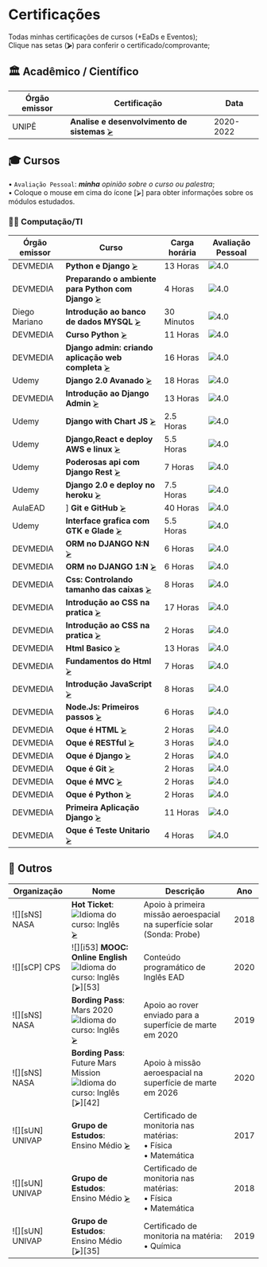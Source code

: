 <!--
                 AVISO: Para editar/visualizar este arquivo .md troque o "Soft wrap" pelo "No wrap"          ^^^^^^^^^^^^^
-->

# Certificações
Todas minhas certificações de cursos (+EaDs e Eventos);  
Clique nas setas (**⮚**) para conferir o certificado/comprovante;  

## 🏛 Acadêmico / Científico
| Órgão emissor          | Certificação                                                      | Data                       |
| ---------------------- | ----------------------------------------------------------------- | -------------------------- |
|  UNIPÊ        | **Analise e desenvolvimento de sistemas**              [⮚][1]   | 2020-2022                  |


## 🎓 Cursos 
• `Avaliação Pessoal`: ***minha** opinião sobre o curso ou palestra*;   
• Coloque o mouse em cima do ícone [⮚] para obter informações sobre os módulos estudados.
### 🧑‍💻 Computação/TI

| Órgão emissor      | Curso                                                            | Carga horária      | Avaliação Pessoal |
| ------------------ | ---------------------------------------------------------------- | ------------------ | ----------------- |
|  DEVMEDIA |  **Python e Django**                       [⮚][2]  | 13 Horas           | ![][nota8]        |
|  DEVMEDIA |  **Preparando o ambiente para Python com Django**                       [⮚][3]  | 4 Horas           | ![][nota8]        |
|  Diego Mariano |  **Introdução ao banco de dados MYSQL**                       [⮚][4]  | 30 Minutos           | ![][nota8]        |
|  DEVMEDIA |  **Curso Python**                       [⮚][5]  | 11 Horas           | ![][nota8]        |
|  DEVMEDIA |  **Django admin: criando aplicação web completa**                       [⮚][6]  | 16 Horas           | ![][nota8]        |
|  Udemy |  **Django 2.0 Avanado**                       [⮚][7]  | 18 Horas           | ![][nota8]        |
|  DEVMEDIA | **Introdução ao Django Admin**                       [⮚][8]  | 13 Horas           | ![][nota8]        |
|  Udemy |  **Django with Chart JS**                       [⮚][9]  | 2.5 Horas           | ![][nota8]        |
|  Udemy |  **Django,React e deploy AWS e linux**                       [⮚][10]  | 5.5 Horas           | ![][nota8]        |
|  Udemy |  **Poderosas api com Django Rest**                       [⮚][11]  | 7 Horas           | ![][nota8]        |
|  Udemy |  **Django 2.0 e deploy no heroku**                       [⮚][12]  | 7.5 Horas          | ![][nota8]        |
|  AulaEAD | ] **Git e GitHub**                       [⮚][13]  | 40 Horas           | ![][nota8]        |
|  Udemy |  **Interface grafica com GTK e Glade**                       [⮚][14]  | 5.5 Horas          | ![][nota8]        |
|  DEVMEDIA |  **ORM no DJANGO N:N**                       [⮚][15]  | 6 Horas           | ![][nota8]        |
|  DEVMEDIA |  **ORM no DJANGO 1:N**                       [⮚][16]  | 6 Horas           | ![][nota8]        |
|  DEVMEDIA |  **Css: Controlando tamanho das caixas**                       [⮚][17]  | 8 Horas           | ![][nota8]        |
|  DEVMEDIA |  **Introdução ao CSS na pratica**                       [⮚][18]  | 17 Horas           | ![][nota8]        |
|  DEVMEDIA |  **Introdução ao CSS na pratica**                       [⮚][19]  | 2 Horas           | ![][nota8]        |
|  DEVMEDIA |  **Html Basico**                       [⮚][20]  | 13 Horas           | ![][nota8]        |
|  DEVMEDIA |  **Fundamentos do Html**                       [⮚][21]  | 7 Horas           | ![][nota8]        |
|  DEVMEDIA |  **Introdução JavaScript**                       [⮚][22]  | 8 Horas           | ![][nota8]        |
|  DEVMEDIA |  **Node.Js: Primeiros passos**                       [⮚][23]  | 6 Horas           | ![][nota8]        |
|  DEVMEDIA |  **Oque é HTML**                       [⮚][24]  | 2 Horas           | ![][nota8]        |
|  DEVMEDIA |  **Oque é RESTful**                       [⮚][25]  | 3 Horas           | ![][nota8]        |
|  DEVMEDIA |  **Oque é Django**                       [⮚][26]  | 2 Horas           | ![][nota8]        |
|  DEVMEDIA |  **Oque é Git**                       [⮚][27]  | 2 Horas           | ![][nota8]        |
|  DEVMEDIA |  **Oque é MVC**                       [⮚][28]  | 2 Horas           | ![][nota8]        |
|  DEVMEDIA |  **Oque é Python**                       [⮚][29]  | 2 Horas           | ![][nota8]        |
|  DEVMEDIA |  **Primeira Aplicação Django**                       [⮚][30]  | 11 Horas           | ![][nota8]        |
|  DEVMEDIA |  **Oque é Teste Unitario**                       [⮚][31]  | 4 Horas           | ![][nota8]        |


## 🎲 Outros
| Organização     | Nome                                                       | Descrição                                                                | Ano  |
| --------------- | ---------------------------------------------------------- | -------------------------------------------------------------------------| ---- |
| ![][sNS] NASA   | **Hot Ticket**: ![][iUS] [⮚][24]                           | Apoio à primeira missão aeroespacial na superfície solar (Sonda: Probe)  | 2018 |
| ![][sCP] CPS    | ![][i53] **MOOC: Online English** ![][iUS]     [⮚][53]   | Conteúdo programático de Inglês EAD                                      | 2020 |
| ![][sNS] NASA   | **Bording Pass**:<br>Mars 2020 ![][iUS] [⮚][26]            | Apoio ao rover enviado para a superfície de marte em 2020                | 2019 |
| ![][sNS] NASA   | **Bording Pass**:<br>Future Mars Mission ![][iUS] [⮚][42]  | Apoio à missão aeroespacial na superfície de marte em 2026               | 2020 |
| ![][sUN] UNIVAP | **Grupo de Estudos**:<br>Ensino Médio [⮚][25]              | Certificado de monitoria nas matérias:<br>• Física<br>• Matemática       | 2017 |
| ![][sUN] UNIVAP | **Grupo de Estudos**:<br>Ensino Médio [⮚][25]              | Certificado de monitoria nas matérias:<br>• Física<br>• Matemática       | 2018 |
| ![][sUN] UNIVAP | **Grupo de Estudos**:<br>Ensino Médio [⮚][35]              | Certificado de monitoria na matéria:<br>• Química                        | 2019 |



<!-- -=- # --- REFERÊNCIAS --- # -=- -->
<!-- Links/Certificados -->
[1]: Academico/Diploma.PDF
[2]: Cursos/Acessodadosdjango.png
[3]: Cursos/AmbientDjango.png
[4]: Cursos/Bancomysql.pdf
[5]: Cursos/Cursodepython.png
[6]: Cursos/DJANGOADMINwebcompleto.png
[7]: Cursos/Django2.0.pdf
[8]: Cursos/DjangoAdmin.png
[9]: Cursos/DjangoChart.pdf
[10]: Cursos/DjangoReactAWSELINUX.pdf
[11]: Cursos/DjangoRest.pdf
[12]: Cursos/Djangoheroku.pdf
[13]: Cursos/GITHU.pdf
[14]: Cursos/GTK.pdf
[15]: Cursos/ORMNN.png
[16]: Cursos/ORMNODJANGO.png
[17]: Cursos/css1.png
[18]: Cursos/css2.png
[19]: Cursos/css3.png
[20]: Cursos/fundamentohtml.png
[21]: Cursos/htmlbasico.png
[22]: Cursos/javasriptintrodução.png
[23]: Cursos/node.jsprimeirospassos.png
[24]: Cursos/oqueehtml.png
[25]: Cursos/oqueerestful.png
[26]: Cursos/oqueédjango.png
[27]: Cursos/oqueégit.png
[28]: Cursos/oqueémvc.png
[29]: Cursos/oqueépython.png
[30]: Cursos/primeiroappdjango.png
[31]: Cursos/testeunitario.png






<!-- Selo de organizações -->
[sTW]: i/treina_web19.png "TreinaWeb"


<!-- Idiomas (exceto português) -->
[iUS]: i/us19.png "Idioma do curso: Inglês"

<!-- Notas (estrelas) -->
[nota1]: i/n1.png "0.5"
[nota2]: i/n2.png "1.0"
[nota3]: i/n3.png "1.5"
[nota4]: i/n4.png "2.0"
[nota5]: i/n5.png "2.5"
[nota6]: i/n6.png "3.0"
[nota7]: i/n7.png "3.5"
[nota8]: i/n8.png "4.0"
[nota9]: i/n9.png "4.5"
[nota10]: i/n10.png "5.0"

<!-- SVG de Medalhas igual do StackOverflow -->
[medalhas]: i/medalhas.svg
